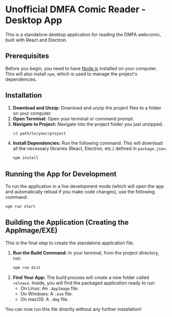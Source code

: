 # Unofficial DMFA Comic Reader - Desktop App

This is a standalone desktop application for reading the DMFA webcomic, built with React and Electron.

## Prerequisites

Before you begin, you need to have [Node.js](https://nodejs.org/) installed on your computer. This will also install `npm`, which is used to manage the project's dependencies.

## Installation

1.  **Download and Unzip:** Download and unzip the project files to a folder on your computer.
2.  **Open Terminal:** Open your terminal or command prompt.
3.  **Navigate to Project:** Navigate into the project folder you just unzipped.
    ```sh
    cd path/to/your/project
    ```
4.  **Install Dependencies:** Run the following command. This will download all the necessary libraries (React, Electron, etc.) defined in `package.json`.
    ```sh
    npm install
    ```

## Running the App for Development

To run the application in a live development mode (which will open the app and automatically reload if you make code changes), use the following command:

```sh
npm run start
```

## Building the Application (Creating the AppImage/EXE)

This is the final step to create the standalone application file.

1.  **Run the Build Command:** In your terminal, from the project directory, run:
    ```sh
    npm run dist
    ```
2.  **Find Your App:** The build process will create a new folder called `release`. Inside, you will find the packaged application ready to run:
    *   On Linux: An `.AppImage` file.
    *   On Windows: A `.exe` file.
    *   On macOS: A `.dmg` file.

You can now run this file directly without any further installation!